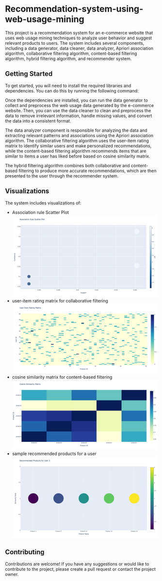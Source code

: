 # Recommendation-system-using-web-usage-mining

This project is a recommendation system for an e-commerce website that uses web usage mining techniques to analyze user behavior and suggest relevant products to users. The system includes several components, including a data generator, data cleaner, data analyzer, Apriori association algorithm, collaborative filtering algorithm, content-based filtering algorithm, hybrid filtering algorithm, and recommender system.

## Getting Started

To get started, you will need to install the required libraries and dependencies. You can do this by running the following command:


Once the dependencies are installed, you can run the data generator to collect and preprocess the web usage data generated by the e-commerce website. Then, you can use the data cleaner to clean and preprocess the data to remove irrelevant information, handle missing values, and convert the data into a consistent format.

The data analyzer component is responsible for analyzing the data and extracting relevant patterns and associations using the Apriori association algorithm. The collaborative filtering algorithm uses the user-item rating matrix to identify similar users and make personalized recommendations, while the content-based filtering algorithm recommends items that are similar to items a user has liked before based on cosine similarity matrix.

The hybrid filtering algorithm combines both collaborative and content-based filtering to produce more accurate recommendations, which are then presented to the user through the recommender system.

## Visualizations

The system includes visualizations of:
- Association rule Scatter Plot
![association rule mining](https://github.com/yashaswiniravuri/Recommendation-system-using-web-usage-mining/blob/a34a517b4bb6bd2867b00aff00cbe9f8718a3a62/association%20rule%20scatter%20plot.png)
- user-item rating matrix for collaborative filtering
![user-item rating matrix for collaborative filtering](https://github.com/yashaswiniravuri/Recommendation-system-using-web-usage-mining/blob/a34a517b4bb6bd2867b00aff00cbe9f8718a3a62/collaborative%20filtering%20user-item%20ranking.png)
- cosine similarity matrix for content-based filtering
![cosine similarity matrix for content-based filtering](https://github.com/yashaswiniravuri/Recommendation-system-using-web-usage-mining/blob/a34a517b4bb6bd2867b00aff00cbe9f8718a3a62/content%20based%20filtering%20cosine%20similarity.png)
- sample recommended products for a user
![Sample recommended products for a user](https://github.com/yashaswiniravuri/Recommendation-system-using-web-usage-mining/blob/071132d6f16daae3163478f974f00662b1ec7217/Recommended%20products.png)
## Contributing

Contributions are welcome! If you have any suggestions or would like to contribute to the project, please create a pull request or contact the project owner.
